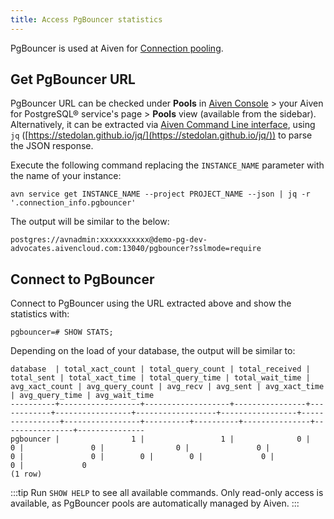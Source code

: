 ```yaml
---
title: Access PgBouncer statistics
---
```


PgBouncer is used at Aiven for
[Connection pooling](/docs/products/postgresql/concepts/pg-connection-pooling).

## Get PgBouncer URL

PgBouncer URL can be checked under **Pools** in [Aiven
Console](https://console.aiven.io/) \> your Aiven for PostgreSQL®
service\'s page \> **Pools** view (available from the sidebar).
Alternatively, it can be extracted via
[Aiven Command Line interface](/docs/tools/cli), using `jq` ([https://stedolan.github.io/jq/](https://stedolan.github.io/jq/)) to parse the
JSON response.

Execute the following command replacing the `INSTANCE_NAME` parameter
with the name of your instance:

``` 
avn service get INSTANCE_NAME --project PROJECT_NAME --json | jq -r '.connection_info.pgbouncer'
```

The output will be similar to the below:

``` 
postgres://avnadmin:xxxxxxxxxxx@demo-pg-dev-advocates.aivencloud.com:13040/pgbouncer?sslmode=require
```

## Connect to PgBouncer

Connect to PgBouncer using the URL extracted above and show the
statistics with:

``` 
pgbouncer=# SHOW STATS;
```

Depending on the load of your database, the output will be similar to:

``` 
database  | total_xact_count | total_query_count | total_received | total_sent | total_xact_time | total_query_time | total_wait_time | avg_xact_count | avg_query_count | avg_recv | avg_sent | avg_xact_time | avg_query_time | avg_wait_time
----------+------------------+-------------------+----------------+------------+-----------------+------------------+-----------------+----------------+-----------------+----------+----------+---------------+----------------+---------------
pgbouncer |                1 |                 1 |              0 |          0 |               0 |                0 |               0 |              0 |               0 |        0 |        0 |             0 |              0 |             0
(1 row)
```

:::tip
Run `SHOW HELP` to see all available commands. Only read-only access is
available, as PgBouncer pools are automatically managed by Aiven.
:::
